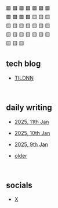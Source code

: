 🟩 🟩 🟩 🟩 🟩 🟩 🟩   <br>
🟩 🟩 🟩 🟩 🟨 🟨 🟨  <br>
🟨 🟨 🟨 🟨 🟨 🟨 🟨  <br>
🟨 🟨 🟨 🟨 🟨 🟨 🟨  <br>
🟨 🟨 🟨  <br>


## tech blog

- [TILDNN](https://attentionmech.github.io/TILDNN)

<br>

## daily writing

- [2025, 11th Jan](2025/0111.md)

- [2025, 10th Jan](2025/0110.md)

- [2025, 9th Jan](2025/0109.md)

- [older](https://github.com/attentionmech/ammusings/tree/main/2025)

<br>

## socials

- [X](https://x.com/attentionmech)

